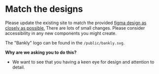 # Match the designs

Please update the existing site to match the provided [figma design as closely as possible.](https://www.figma.com/proto/cJqCoH6e8Gj83NYsbSHqSX/v1?node-id=1%3A2&scaling=min-zoom&page-id=0%3A1) There are lots of small changes. Please consider accessibility in any new components you might create.

The "Bankly" logo can be found in the `/public/bankly.svg`.

**Why are we asking you to do this?**

- We want to see that you having a keen eye for design and attention to detail.
